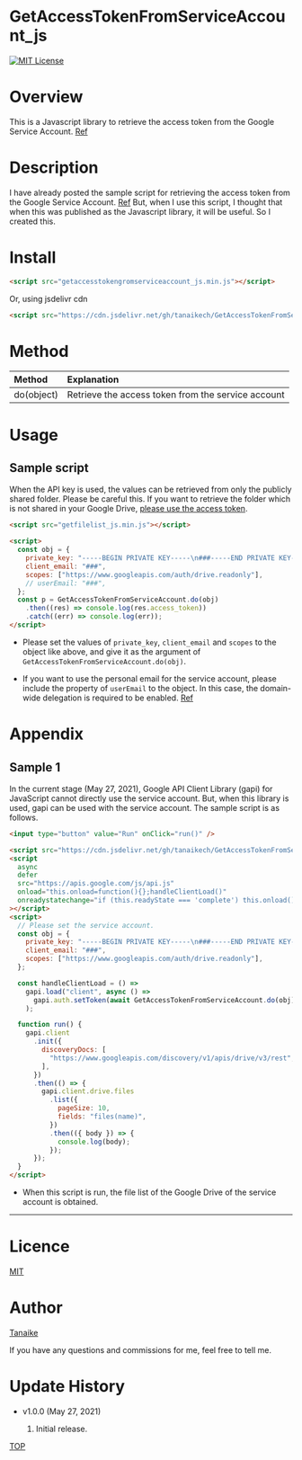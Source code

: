 # GetAccessTokenFromServiceAccount_js

[![MIT License](http://img.shields.io/badge/license-MIT-blue.svg?style=flat)](LICENCE)

<a name="top"></a>

# Overview

This is a Javascript library to retrieve the access token from the Google Service Account. [Ref](https://cloud.google.com/iam/docs/service-accounts)

# Description

I have already posted the sample script for retrieving the access token from the Google Service Account. [Ref](https://tanaikech.github.io/2020/12/19/retrieving-access-token-for-service-account-using-javascript/) But, when I use this script, I thought that when this was published as the Javascript library, it will be useful. So I created this.

# Install

```html
<script src="getaccesstokengromserviceaccount_js.min.js"></script>
```

Or, using jsdelivr cdn

```html
<script src="https://cdn.jsdelivr.net/gh/tanaikech/GetAccessTokenFromServiceAccount_js@master/getaccesstokengromserviceaccount_js.min.js"></script>
```

<a name="method"></a>

# Method

| Method     | Explanation                                        |
| :--------- | :------------------------------------------------- |
| do(object) | Retrieve the access token from the service account |

<a name="usage"></a>

# Usage

## Sample script

When the API key is used, the values can be retrieved from only the publicly shared folder. Please be careful this. If you want to retrieve the folder which is not shared in your Google Drive, [please use the access token](#useaccesstoken).

```html
<script src="getfilelist_js.min.js"></script>

<script>
  const obj = {
    private_key: "-----BEGIN PRIVATE KEY-----\n###-----END PRIVATE KEY-----\n",
    client_email: "###",
    scopes: ["https://www.googleapis.com/auth/drive.readonly"],
    // userEmail: "###",
  };
  const p = GetAccessTokenFromServiceAccount.do(obj)
    .then((res) => console.log(res.access_token))
    .catch((err) => console.log(err));
</script>
```

- Please set the values of `private_key`, `client_email` and `scopes` to the object like above, and give it as the argument of `GetAccessTokenFromServiceAccount.do(obj)`.

- If you want to use the personal email for the service account, please include the property of `userEmail` to the object. In this case, the domain-wide delegation is required to be enabled. [Ref](https://developers.google.com/identity/protocols/oauth2/service-account#creatinganaccount)

# Appendix

## Sample 1

In the current stage (May 27, 2021), Google API Client Library (gapi) for JavaScript cannot directly use the service account. But, when this library is used, gapi can be used with the service account. The sample script is as follows.

```html
<input type="button" value="Run" onClick="run()" />

<script src="https://cdn.jsdelivr.net/gh/tanaikech/GetAccessTokenFromServiceAccount_js@master/getaccesstokengromserviceaccount_js.min.js"></script>
<script
  async
  defer
  src="https://apis.google.com/js/api.js"
  onload="this.onload=function(){};handleClientLoad()"
  onreadystatechange="if (this.readyState === 'complete') this.onload()"
></script>
<script>
  // Please set the service account.
  const obj = {
    private_key: "-----BEGIN PRIVATE KEY-----\n###-----END PRIVATE KEY-----\n",
    client_email: "###",
    scopes: ["https://www.googleapis.com/auth/drive.readonly"],
  };

  const handleClientLoad = () =>
    gapi.load("client", async () =>
      gapi.auth.setToken(await GetAccessTokenFromServiceAccount.do(obj))
    );

  function run() {
    gapi.client
      .init({
        discoveryDocs: [
          "https://www.googleapis.com/discovery/v1/apis/drive/v3/rest",
        ],
      })
      .then(() => {
        gapi.client.drive.files
          .list({
            pageSize: 10,
            fields: "files(name)",
          })
          .then(({ body }) => {
            console.log(body);
          });
      });
  }
</script>
```

- When this script is run, the file list of the Google Drive of the service account is obtained.

---

<a name="licence"></a>

# Licence

[MIT](licence)

<a name="author"></a>

# Author

[Tanaike](https://tanaikech.github.io/about/)

If you have any questions and commissions for me, feel free to tell me.

<a name="updatehistory"></a>

# Update History

- v1.0.0 (May 27, 2021)

  1. Initial release.

[TOP](#top)
